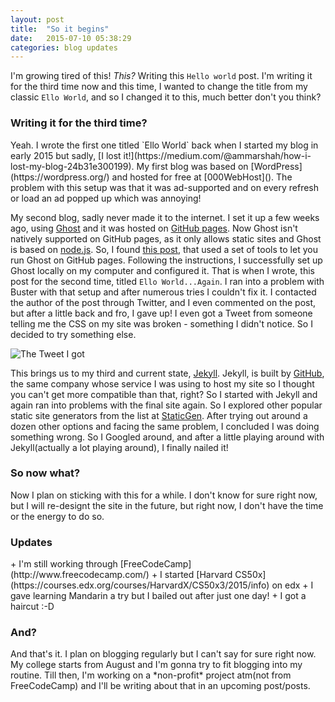 ```yaml
---
layout: post
title:  "So it begins"
date:   2015-07-10 05:38:29
categories: blog updates
---
```


I'm growing tired of this! *This?* Writing this `Hello world` post. I'm writing it for the third time now and this time, I wanted
to change the title from my classic `Ello World`, and so I changed it to this, much better don't you think?

 <h3>Writing it for the third time?</h3>
 Yeah. I wrote the first one titled `Ello World` back when I started my blog in early 2015 but sadly, [I lost it!](https://medium.com/@ammarshah/how-i-lost-my-blog-24b31e300199). My first blog was based on [WordPress](https://wordpress.org/) and hosted for free at [000WebHost](). The problem with this setup was that it was ad-supported and on every refresh or load an ad popped up which was annoying!  

My second blog, sadly never made it to the internet. I set it up a few weeks ago, using [Ghost](https://ghost.org/) and it was hosted on [GitHub pages](https://pages.github.com/). Now Ghost isn't natively supported on GitHub pages, as it only allows static sites and Ghost is based on [node.js](https://nodejs.org/). So, I found [this post](http://leftofnull.com/2014/02/07/using-github-pages-with-ghost-and-buster-on-windows-part-1/index.html), that used a set of tools to let you run Ghost on GitHub pages. Following the instructions, I successfully set up Ghost locally on my computer and configured it. That is when I wrote, this post for the second time, titled `Ello World...Again`. I ran into a problem with Buster with that setup and after numerous tries I couldn't fix it. I contacted the author of the post through Twitter, and I even commented on the post, but after a little back and fro, I gave up! I even got a Tweet from someone telling me the CSS on my site was broken - something I didn't notice. So I decided to try something else.

![The Tweet I got](http://ammaralishah.me/assets/siteBrokenTweet.jpg)

This brings us to my third and current state, [Jekyll](http://jekyllrb.com/). Jekyll, is built by [GitHub](https://github.com/), the same company whose service I was using to host my site so I thought you can't get more compatible than that, right? So I started with Jekyll and again ran into problems with the final site again. So I explored other popular static site generators from the list at [StaticGen](https://www.staticgen.com/). After trying out around a dozen other options and facing the same problem, I concluded I was doing something wrong. So I Googled around, and after a little playing around with Jekyll(actually a lot playing around), I finally nailed it!

<h3>So now what?</h3>
Now I plan on sticking with this for a while. I don't know for sure right now, but I will re-designt the site in the future, but right now, I don't have the time or the energy to do so.

<h3>Updates</h3>
+ I'm still working through [FreeCodeCamp](http://www.freecodecamp.com/)
+ I started [Harvard CS50x](https://courses.edx.org/courses/HarvardX/CS50x3/2015/info) on edx
+ I gave learning Mandarin a try but I bailed out after just one day!
+ I got a haircut :-D

<h3>And?</h3>
And that's it. I plan on blogging regularly but I can't say for sure right now. My college starts from August and I'm gonna try to fit blogging into my routine. Till then, I'm working on a *non-profit* project atm(not from FreeCodeCamp) and I'll be writing about that in an upcoming post/posts.

